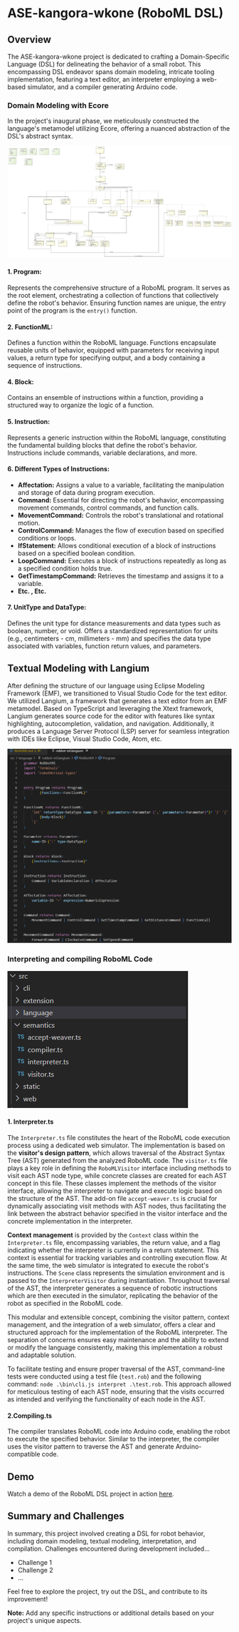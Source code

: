 # ASE-kangora-wkone (RoboML DSL)

## Overview

The ASE-kangora-wkone project is dedicated to crafting a Domain-Specific Language (DSL) for delineating the behavior of a small robot. This encompassing DSL endeavor spans domain modeling, intricate tooling implementation, featuring a text editor, an interpreter employing a web-based simulator, and a compiler generating Arduino code.

### Domain Modeling with Ecore

In the project's inaugural phase, we meticulously constructed the language's metamodel utilizing Ecore, offering a nuanced abstraction of the DSL's abstract syntax.

![RoboML Ecore Metamodel](./img/metamodel.jpeg)

#### 1. **Program:**
Represents the comprehensive structure of a RoboML program. It serves as the root element, orchestrating a collection of functions that collectively define the robot's behavior. Ensuring function names are unique, the entry point of the program is the `entry()` function.

#### 2. **FunctionML:**
Defines a function within the RoboML language. Functions encapsulate reusable units of behavior, equipped with parameters for receiving input values, a return type for specifying output, and a body containing a sequence of instructions.

#### 4. **Block:**
Contains an ensemble of instructions within a function, providing a structured way to organize the logic of a function.

#### 5. **Instruction:**
Represents a generic instruction within the RoboML language, constituting the fundamental building blocks that define the robot's behavior. Instructions include commands, variable declarations, and more.

#### 6. **Different Types of Instructions:**
   - **Affectation:** Assigns a value to a variable, facilitating the manipulation and storage of data during program execution.
   - **Command:** Essential for directing the robot's behavior, encompassing movement commands, control commands, and function calls.
   - **MovementCommand:** Controls the robot's translational and rotational motion.
   - **ControlCommand:** Manages the flow of execution based on specified conditions or loops.
   - **IfStatement:** Allows conditional execution of a block of instructions based on a specified boolean condition.
   - **LoopCommand:** Executes a block of instructions repeatedly as long as a specified condition holds true.
   - **GetTimestampCommand:** Retrieves the timestamp and assigns it to a variable.
   - **Etc. , Etc.**

#### 7. **UnitType and DataType:**
Defines the unit type for distance measurements and data types such as boolean, number, or void. Offers a standardized representation for units (e.g., centimeters - cm, millimeters - mm) and specifies the data type associated with variables, function return values, and parameters.


## Textual Modeling with Langium

After defining the structure of our language using Eclipse Modeling Framework (EMF), we transitioned to Visual Studio Code for the text editor. We utilized Langium, a framework that generates a text editor from an EMF metamodel. Based on TypeScript and leveraging the Xtext framework, Langium generates source code for the editor with features like syntax highlighting, autocompletion, validation, and navigation. Additionally, it produces a Language Server Protocol (LSP) server for seamless integration with IDEs like Eclipse, Visual Studio Code, Atom, etc.

![RoboML Langium Grammar](./img/gramar.png)

### Interpreting and compiling RoboML Code

![Tree-Sctructure](./img/arborescant.png)

#### 1. **Interpreter.ts**

The `Interpreter.ts` file constitutes the heart of the RoboML code execution process using a dedicated web simulator. The implementation is based on the **visitor's design pattern**, which allows traversal of the Abstract Syntax Tree (AST) generated from the analyzed RoboML code. The `visitor.ts` file plays a key role in defining the `RoboMLVisitor` interface including methods to visit each AST node type, while concrete classes are created for each AST concept in this file. These classes implement the methods of the visitor interface, allowing the interpreter to navigate and execute logic based on the structure of the AST. The add-on file `accept-weaver.ts` is crucial for dynamically associating visit methods with AST nodes, thus facilitating the link between the abstract behavior specified in the visitor interface and the concrete implementation in the interpreter.

**Context management** is provided by the `Context` class within the `Interpreter.ts` file, encompassing variables, the return value, and a flag indicating whether the interpreter is currently in a return statement. This context is essential for tracking variables and controlling execution flow. At the same time, the web simulator is integrated to execute the robot's instructions. The `Scene` class represents the simulation environment and is passed to the `InterpreterVisitor` during instantiation. Throughout traversal of the AST, the interpreter generates a sequence of robotic instructions which are then executed in the simulator, replicating the behavior of the robot as specified in the RoboML code.

This modular and extensible concept, combining the visitor pattern, context management, and the integration of a web simulator, offers a clear and structured approach for the implementation of the RoboML interpreter. The separation of concerns ensures easy maintenance and the ability to extend or modify the language consistently, making this implementation a robust and adaptable solution.

To facilitate testing and ensure proper traversal of the AST, command-line tests were conducted using a test file (`test.rob`) and the following command: `node .\bin\cli.js interpret .\test.rob`. This approach allowed for meticulous testing of each AST node, ensuring that the visits occurred as intended and verifying the functionality of each node in the AST.

#### 2.**Compiling.ts**

The compiler translates RoboML code into Arduino code, enabling the robot to execute the specified behavior. Similar to the interpreter, the compiler uses the visitor pattern to traverse the AST and generate Arduino-compatible code.

## Demo

Watch a demo of the RoboML DSL project in action [here](link/to/demo/video).

## Summary and Challenges

In summary, this project involved creating a DSL for robot behavior, including domain modeling, textual modeling, interpretation, and compilation. Challenges encountered during development included...

- Challenge 1
- Challenge 2
- ...

Feel free to explore the project, try out the DSL, and contribute to its improvement!

**Note:** Add any specific instructions or additional details based on your project's unique aspects.
